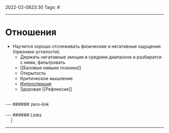 2022-02-0823:30
Tags: #

---
# Отношения

- Научится хорошо отслеживать физические и негативные ощущения (признаки усталости).
	- Держать негативные эмоции в среднем диапазоне и разбиратся с ними, фильтровать
	- [[Базовые навыки психики]]
	- Открытость
	- Критическое мышление 
	- [Интроспекция](https://ru.wikipedia.org/wiki/Интроспекция_(психология))
	- Здоровая [[Рефлексия]]

</br>
---
###### zero-link </br>

</br>
---
###### Links </br>
 &emsp; | &emsp; 


---